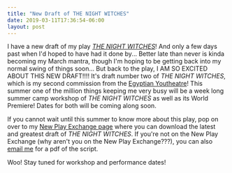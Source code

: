 ```yaml
---
title: "New Draft of THE NIGHT WITCHES"
date: 2019-03-11T17:36:54-06:00
layout: post
---
```


I have a new draft of my play [*THE NIGHT WITCHES*](https://newplayexchange.org/plays/278583/night-witches#block-npe-general-characters-block)! And only a few days past when I'd hoped to have had it done by... Better late than never is kinda becoming my March mantra, though I'm hoping to be getting back into my normal swing of things soon... But back to the play, I AM SO EXCITED ABOUT THIS NEW DRAFT!!!! It's draft number two of *THE NIGHT WITCHES*, which is my second commission from the [Egyptian Youtheatre](https://www.egyptiantheatrecompany.org/youtheatre)! This summer one of the million things keeping me very busy will be a week long summer camp workshop of *THE NIGHT WITCHES* as well as its World Premiere! Dates for both will be coming along soon.

If you cannot wait until this summer to know more about this play, pop on over to my [New Play Exchange page](https://newplayexchange.org/users/275/rachel-bublitz) where you can download the latest and greatest draft of *THE NIGHT WITCHES*. If you're not on the New Play Exchange (why aren't you on the New Play Exchange???), you can also [email me](mailto:Rnbublitz@gmail.com) for a pdf of the script.

Woo! Stay tuned for workshop and performance dates!
